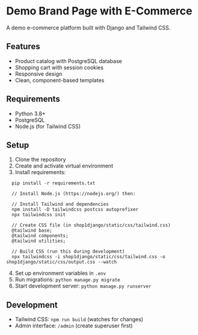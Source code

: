 # Demo Brand Page with E-Commerce

A demo e-commerce platform built with Django and Tailwind CSS.

## Features

- Product catalog with PostgreSQL database
- Shopping cart with session cookies
- Responsive design 
- Clean, component-based templates

## Requirements

- Python 3.8+
- PostgreSQL
- Node.js (for Tailwind CSS)

## Setup

1. Clone the repository
2. Create and activate virtual environment
3. Install requirements:
```
  pip install -r requirements.txt
  
  // Install Node.js (https://nodejs.org/) then:
  
  // Install Tailwind and dependencies
  npm install -D tailwindcss postcss autoprefixer
  npx tailwindcss init
  
  // Create CSS file (in shop1django/static/css/tailwind.css)
  @tailwind base;
  @tailwind components;
  @tailwind utilities;
  
  // Build CSS (run this during development)
  npx tailwindcss -i shop1django/static/css/tailwind.css -o shop1django/static/css/output.css --watch
```
4. Set up environment variables in `.env`
5. Run migrations: `python manage.py migrate`
6. Start development server: `python manage.py runserver`

## Development

- Tailwind CSS: `npm run build` (watches for changes)
- Admin interface: `/admin` (create superuser first)
